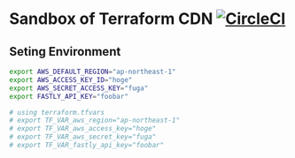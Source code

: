 Sandbox of Terraform CDN [![CircleCI][circle-badge]][circle-url]
========================================

Seting Environment
----------------------------------------

```bash
export AWS_DEFAULT_REGION="ap-northeast-1"
export AWS_ACCESS_KEY_ID="hoge"
export AWS_SECRET_ACCESS_KEY="fuga"
export FASTLY_API_KEY="foobar"

# using terraform.tfvars
# export TF_VAR_aws_region="ap-northeast-1"
# export TF_VAR_aws_access_key="hoge"
# export TF_VAR_aws_secret_key="fuga"
# export TF_VAR_fastly_api_key="foobar"
```

[circle-badge]: https://circleci.com/gh/namikingsoft/terraform-cdn-sandbox/tree/master.svg?style=svg
[circle-url]: https://circleci.com/gh/namikingsoft/terraform-cdn-sandbox/tree/master
